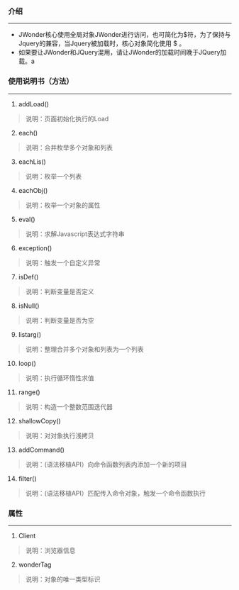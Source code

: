 ### 介绍
---
- JWonder核心使用全局对象JWonder进行访问，也可简化为$符，为了保持与Jquery的兼容，当Jquery被加载时，核心对象简化使用 $ 。
- 如果要让JWonder和JQuery混用，请让JWonder的加载时间晚于JQuery加载。a

### 使用说明书（方法）
---
1. addLoad()
> 说明：页面初始化执行的Load
2. each()
> 说明：合并枚举多个对象和列表
3. eachLis()
> 说明：枚举一个列表
4. eachObj()
> 说明：枚举一个对象的属性
5. eval()
> 说明：求解Javascript表达式字符串
6. exception()
> 说明：触发一个自定义异常
7. isDef()
> 说明：判断变量是否定义
8. isNull()
> 说明：判断变量是否为空
9. listarg()
> 说明：整理合并多个对象和列表为一个列表
10. loop()
> 说明：执行循环惰性求值
11. range()
> 说明：构造一个整数范围迭代器
12. shallowCopy()
> 说明：对对象执行浅拷贝
13. addCommand()
> 说明：(语法移植API）向命令函数列表内添加一个新的项目
14. filter()
> 说明：(语法移植API）匹配传入命令对象，触发一个命令函数执行

### 属性
---
1. Client
> 说明：浏览器信息
2. wonderTag
>说明：对象的唯一类型标识
